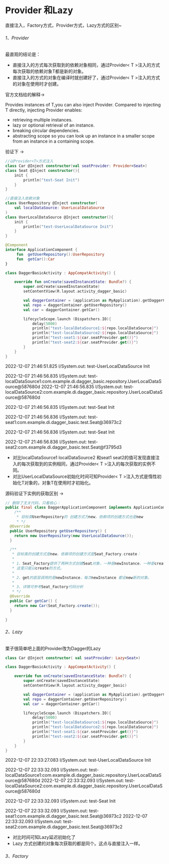 
# Provider 和Lazy

直接注入，Factory方式，Provider方式，Lazy方式的区别~

###### 1、Provider

最直观的结论是：

- 直接注入的方式每次获取到的依赖对象相同，通过Provider< T >注入的方式每次获取的依赖对象T都是新的对象。
- 直接注入的方式的对象在编译时就创建好了，通过Provider< T >注入的方式的对象在使用时才创建。

官方文档给的解释->

Provides instances of T,you can also inject Provider<T>. Compared to injecting T directly, injecting Provider<T> enables:

- retrieving multiple instances.
- lazy or optional retrieval of an instance.
- breaking circular dependencies.
- abstracting scope so you can look up an instance in a smaller scope from an instance in a containing scope.

验证下 ->

```kotlin
//以Provider<T>方式注入
class Car @Inject constructor(val seatProvider: Provider<Seat>)
class Seat @Inject constructor(){
    init {
        println("test-Seat Init")
    }
}
```

```kotlin
//直接注入依赖对象
class UserRepository @Inject constructor(
    val localDataSource: UserLocalDataSource
)
class UserLocalDataSource @Inject constructor(){
    init {
        println("test-UserLocalDataSource Init")
    }
}
```

```kotlin
@Component
interface ApplicationComponent {
     fun  getUserRepository():UserRepository
     fun  getCar():Car
}
```

```kotlin
class DaggerBasicActivity : AppCompatActivity() {

    override fun onCreate(savedInstanceState: Bundle?) {
        super.onCreate(savedInstanceState)
        setContentView(R.layout.activity_dagger_basic)

        val daggerContainer = (application as MyApplication).getDaggerContainer()
        val repo = daggerContainer.getUserRepository()
        val car = daggerContainer.getCar()

        lifecycleScope.launch (Dispatchers.IO){
            delay(5000)
            println("test-localDataSource1:${repo.localDataSource}")
            println("test-localDataSource2:${repo.localDataSource}")
            println("test-seat1:${car.seatProvider.get()}")
            println("test-seat2:${car.seatProvider.get()}")
        }
    }
}
```

2022-12-07 21:46:51.825 I/System.out: test-UserLocalDataSource Init

2022-12-07 21:46:56.835 I/System.out: test-localDataSource1:com.example.di.dagger_basic.repository.UserLocalDataSource@587680d
2022-12-07 21:46:56.835 I/System.out: test-localDataSource2:com.example.di.dagger_basic.repository.UserLocalDataSource@587680d

2022-12-07 21:46:56.835 I/System.out: test-Seat Init

2022-12-07 21:46:56.836 I/System.out: test-seat1:com.example.di.dagger_basic.test.Seat@36973c2

2022-12-07 21:46:56.836 I/System.out: test-Seat Init

2022-12-07 21:46:56.836 I/System.out: test-seat2:com.example.di.dagger_basic.test.Seat@f3795d3

- 对比localDataSource1 localDataSource2 和seat1 seat2的值可发现直接注入的每次获取到的实例相同，通过Provider< T >注入的每次获取的实例不同。
- 对比UserLocalDataSource初始化时间可知Provider< T >注入方式是惰性初始化T对象的，对象T在使用时才初始化。

源码验证下实例的获取区别 ->

```java
// 删除了无关代码，只看核心：
public final class DaggerApplicationComponent implements ApplicationComponent {
    /**
     * 目标类UserRepository的 创建方式为new，依赖项的创建方式也是new 
     * */
  @Override
  public UserRepository getUserRepository() {
    return new UserRepository(new UserLocalDataSource());
  }

  /**
   * 目标类的创建方式是new，依赖项的创建方式是Seat_Factory.create：
   * 
   * 1、Seat_Factory提供了两种方式创建Seat对象，一种是newInstance，一种是create-get,由于Car的构造要求Provider<Seat>
   * 这里只能以create的方式。  
   * 
   * 2、get的底层调用的是newInstance，每次newInstance 都会new新的对象。
   * 
   * 3、详情可参考Seat_Factory代码分析
   * */
  @Override
  public Car getCar() {
    return new Car(Seat_Factory.create());
  }
  
}
```
###### 2、Lazy

栗子很简单吧上面的Provider改为Dagger的Lazy

```kotlin
class Car @Inject constructor( val seatProvider: Lazy<Seat>)
```

```kotlin
class DaggerBasicActivity : AppCompatActivity() {

    override fun onCreate(savedInstanceState: Bundle?) {
        super.onCreate(savedInstanceState)
        setContentView(R.layout.activity_dagger_basic)

        val daggerContainer = (application as MyApplication).getDaggerContainer()
        val repo = daggerContainer.getUserRepository()
        val car = daggerContainer.getCar()

        lifecycleScope.launch (Dispatchers.IO){
            delay(5000)
            println("test-localDataSource1:${repo.localDataSource}")
            println("test-localDataSource2:${repo.localDataSource}")
            println("test-seat1:${car.seatProvider.get()}")
            println("test-seat2:${car.seatProvider.get()}")
        }
    }
}
```

2022-12-07 22:33:27.083  I/System.out: test-UserLocalDataSource Init

2022-12-07 22:33:32.093  I/System.out: test-localDataSource1:com.example.di.dagger_basic.repository.UserLocalDataSource@587680d
2022-12-07 22:33:32.093  I/System.out: test-localDataSource2:com.example.di.dagger_basic.repository.UserLocalDataSource@587680d

2022-12-07 22:33:32.093  I/System.out: test-Seat Init

2022-12-07 22:33:32.093  I/System.out: test-seat1:com.example.di.dagger_basic.test.Seat@36973c2
2022-12-07 22:33:32.093  I/System.out: test-seat2:com.example.di.dagger_basic.test.Seat@36973c2

- 对比时间可知Lazy延迟初始化了
- Lazy 方式创建的对象每次获取的都是同个。这点与直接注入一样。

###### 3、Factory
